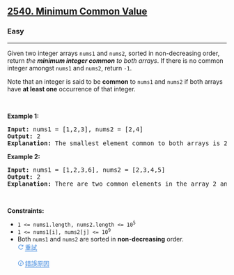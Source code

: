 <h2><a href="https://leetcode.com/problems/minimum-common-value/">2540. Minimum Common Value</a></h2><h3>Easy</h3><hr><div><p>Given two integer arrays <code>nums1</code> and <code>nums2</code>, sorted in non-decreasing order, return <em>the <strong>minimum integer common</strong> to both arrays</em>. If there is no common integer amongst <code>nums1</code> and <code>nums2</code>, return <code>-1</code>.</p>

<p>Note that an integer is said to be <strong>common</strong> to <code>nums1</code> and <code>nums2</code> if both arrays have <strong>at least one</strong> occurrence of that integer.</p>

<p>&nbsp;</p>
<p><strong class="example">Example 1:</strong></p>

<pre><strong>Input:</strong> nums1 = [1,2,3], nums2 = [2,4]
<strong>Output:</strong> 2
<strong>Explanation:</strong> The smallest element common to both arrays is 2, so we return 2.
</pre>

<p><strong class="example">Example 2:</strong></p>

<pre><strong>Input:</strong> nums1 = [1,2,3,6], nums2 = [2,3,4,5]
<strong>Output:</strong> 2
<strong>Explanation:</strong> There are two common elements in the array 2 and 3 out of which 2 is the smallest, so 2 is returned.
</pre>

<p>&nbsp;</p>
<p><strong>Constraints:</strong></p>

<ul>
	<li><code>1 &lt;= nums1.length, nums2.length &lt;= 10<sup>5</sup></code></li>
	<li><code>1 &lt;= nums1[i], nums2[j] &lt;= 10<sup>9</sup></code></li>
	<li data-immersive-translate-walked="2c5ce6f5-dfac-415a-86e7-c7ebeb011ab1" data-immersive-translate-paragraph="1">Both <code data-immersive-translate-walked="2c5ce6f5-dfac-415a-86e7-c7ebeb011ab1">nums1</code> and <code data-immersive-translate-walked="2c5ce6f5-dfac-415a-86e7-c7ebeb011ab1">nums2</code> are sorted in <strong data-immersive-translate-walked="2c5ce6f5-dfac-415a-86e7-c7ebeb011ab1">non-decreasing</strong> order.<font data-immersive-translate-error-id="1" class="notranslate immersive-translate-target-wrapper immersive-translate-target-wrapper-error" translate="no" lang="zh-TW"><a><font class="immersive-translate-error notranslate">
        <font class="immersive-translate-error-wrapper">
        <font data-immersive-translate-action="retry" title="重試全部錯誤段落" data-immersive-translate-paragraph-id="1" style="display:flex;flex-direction:row;align-items:center;" class="immersive-translate-clickable-button notranslate">
          <svg xmlns="http://www.w3.org/2000/svg" fill="none" viewBox="0 0 40 40" height="40" width="40" style="display:inline;width:1em;height:1em;pointer-events:none;">
            <path fill="#428ADF" d="M35.9387 5.48805C35.9166 4.60421 35.2434 4.04719 34.279 4.0675C33.3131 4.0878 32.8154 4.67712 32.6567 5.56132C32.5745 6.01985 32.601 6.49957 32.5962 6.96997C32.5881 7.77251 32.594 8.5752 32.594 9.3779C32.4685 9.43478 32.343 9.4917 32.2175 9.54866C31.7961 9.14366 31.3817 8.73102 30.9521 8.33488C27.0799 4.76502 22.4856 3.43605 17.3405 4.22591C10.0761 5.34107 4.69388 11.3891 4.06231 18.939C3.46983 26.0213 8.03881 32.8643 14.897 35.1663C21.8348 37.495 29.5543 34.7845 33.4563 28.6429C33.7074 28.2475 33.9685 27.8417 34.1218 27.4045C34.4194 26.5555 34.2699 25.765 33.4312 25.3113C32.6231 24.8743 31.8573 25.0498 31.2835 25.7915C30.9966 26.1625 30.7785 26.5856 30.5106 26.9724C28.0914 30.4658 24.7682 32.3693 20.5158 32.5766C14.8218 32.8541 9.60215 29.1608 7.94272 23.717C6.22884 18.0946 8.59939 12.0366 13.6698 9.08126C18.5986 6.20837 24.9262 7.03281 28.9148 11.0837C29.2069 11.3803 29.4036 11.7708 29.8772 12.4519C28.32 12.4519 27.1212 12.3885 25.9323 12.4704C24.8345 12.5461 24.253 13.1995 24.262 14.1166C24.2708 15.0096 24.8931 15.7485 25.9495 15.7745C28.7068 15.8424 31.4671 15.8177 34.2259 15.7884C35.1348 15.7787 35.8872 15.2584 35.9148 14.3603C36.0054 11.4048 36.0127 8.44397 35.9387 5.48805Z" data-darkreader-inline-fill="" style="--darkreader-inline-fill: #5e7692;"></path>
          </svg>
          <span style="color: rgb(66, 138, 223); text-decoration-line: underline; text-underline-offset: 0.2em; margin-left: 0.2em; pointer-events: none; --darkreader-inline-color: #5e7692;" data-darkreader-inline-color="">重試</span>
        </font>&nbsp;&nbsp;
        <font data-immersive-translate-action="toast-error" data-immersive-translate-tooltip-text="{&quot;type&quot;:&quot;network&quot;,&quot;title&quot;:&quot;&quot;,&quot;errMsg&quot;:&quot;您當前所使用的 [微软翻譯] 服務因網絡連接或服務提供商的問題暫時無法訪問。建議您嘗試刷新頁面或通過<a href=\&quot;https://dash.immersivetranslate.com/#general\&quot; target=\&quot;_blank\&quot; class=\&quot;immersive-translate-link\&quot;>設置</a>更換其他翻譯服務。若您是<a href=\&quot;https://immersivetranslate.com/pricing/?utm_source=extension&amp;utm_medium=webpage&amp;utm_campaign=service_error\&quot; target=\&quot;_blank\&quot; class=\&quot;immersive-translate-link\&quot;>Pro會員</a>，可以選擇使用更為穩定的 DeepL 或 OpenAI 翻譯服務。同時，您可能需要檢查網絡或代理設置後重新嘗試。<br/><br/>錯誤原因：The user aborted a request.&quot;,&quot;action&quot;:&quot;changeService&quot;}" title="點擊看錯誤原因: The user aborted a request." style="display:flex;flex-direction:row;align-items:center;" class="immersive-translate-help-button notranslate">
          <svg xmlns="http://www.w3.org/2000/svg" fill="none" viewBox="0 0 40 40" height="40" width="40" style="display:inline;width:1em;height:1em;pointer-events:none;">
            <path fill="#428ADF" d="M20.5607 2.5191C10.735 2.05516 2.46528 10.1045 2.50011 20.0984C2.54469 32.8837 15.9794 41.3025 27.521 35.772C28.0597 35.5138 28.6042 35.2357 29.0745 34.8742C29.9064 34.2347 30.0797 33.3404 29.5712 32.5989C29.0382 31.8217 28.2936 31.6838 27.4596 32.0227C27.2265 32.1174 27.0066 32.2437 26.7865 32.3701C26.6008 32.4767 26.415 32.5833 26.2211 32.6712C20.8005 35.1282 15.6165 34.6504 11.0342 30.8857C6.38506 27.0662 4.83815 21.9885 6.36608 16.1605C8.23236 9.04216 15.6457 4.59129 22.7912 6.13629C30.3201 7.76418 35.1917 14.6886 33.9006 22.1467C33.6763 23.4426 33.1697 24.693 32.665 25.9388C32.4936 26.3618 32.3223 26.7846 32.1625 27.2081C31.7321 28.3488 31.8755 29.1499 32.727 29.6338C33.5625 30.1085 34.3839 29.8271 35.0848 28.8121C35.2031 28.6407 35.3005 28.4544 35.3977 28.2685C35.4242 28.2179 35.4507 28.1672 35.4776 28.1169C36.5263 26.154 37.166 24.0544 37.3992 21.8528C38.4715 11.7296 30.8594 3.00541 20.5607 2.5191ZM22.2324 19.4482C22.6221 17.6294 21.6934 16.7853 19.8682 17.1885C19.4795 17.2744 19.0887 17.3789 18.7223 17.531C17.5055 18.036 17.1067 18.9307 17.8422 20.0563C18.3665 20.8586 18.2472 21.5161 18.0255 22.2965L17.9039 22.7239C17.5079 24.1148 17.1115 25.5072 16.7935 26.9165C16.4841 28.2873 17.2241 29.1723 18.6198 29.1593C18.6749 29.1502 18.7366 29.1408 18.8028 29.1307C18.9623 29.1063 19.1482 29.078 19.332 29.0394C21.5543 28.5732 21.9094 27.8227 20.9844 25.759C20.8192 25.3904 20.8406 24.873 20.9389 24.4633C21.1123 23.7404 21.3092 23.0227 21.5061 22.3052C21.7664 21.3567 22.0267 20.4083 22.2324 19.4482ZM21.2918 10.7674C22.3383 10.7322 23.3464 11.7297 23.3245 12.7787C23.3035 13.7817 22.4311 14.6541 21.4139 14.6892C20.3685 14.7252 19.5018 13.9485 19.4202 12.9025C19.3341 11.798 20.2055 10.8041 21.2918 10.7674Z" clip-rule="evenodd" fill-rule="evenodd" data-darkreader-inline-fill="" style="--darkreader-inline-fill: #5e7692;"></path>
          </svg>
          <span style="color: rgb(66, 138, 223); text-decoration-line: underline; text-underline-offset: 0.2em; margin-left: 0.2em; pointer-events: none; --darkreader-inline-color: #5e7692;" data-darkreader-inline-color="">錯誤原因</span>
        </font>
        </font>
        </font></a></font></li>
</ul>
</div>